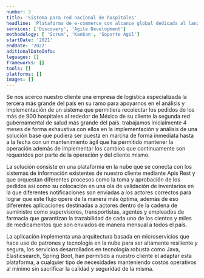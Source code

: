 ```yaml
---
number: 3
title: 'Sistema para red nacional de hospitales'
headline: 'Plataforma de e-commerce con alcance global dedicada al lanzamiento de una colección exclusiva, con mecanismos que aseguran su estabilidad previendo su alta demanda.'
services: ['Discovery', 'Agile Development']
methodology: [ 'Scrum', 'Kanban', 'Soporte Ágil']
startDate: '2021'
endDate: '2022'
aditionalDateInfo:
leguages: []
frameworks: []
tools: []
platforms: []
images: []
---
```


Se nos acerco nuestro cliente una empresa de logística especializada la tercera más grande del país en su ramo para apoyarnos en el análisis y implementación de un sistema que permitiera recolectar los pedidos de los más de 900 hospitales al rededor de México de su cliente la segunda red gubernamental de salud más grande del país. trabajamos inicialmente 4 meses de forma exhaustiva con ellos en la implementación y análisis de una solución base que pudiera ser puesta en marcha de forma inmediata hasta a la fecha con un mantenimiento ágil que ha permitido mantener la operación además de implementar los cambios que continuamente son requeridos por parte de la operación y del cliente mismo.

La solución consiste en una plataforma en la nube que se conecta con los sistemas de información existentes de nuestro cliente mediante Apis Rest y que orquestan diferentes procesos como la toma y aprobación de los pedidos así como su colocación en una ola de validación de inventarios en la que diferentes notificaciones son enviadas a los actores correctos para lograr que este flujo opere de la manera más óptima, además de eso diferentes aplicaciones destinadas a actores dentro de la cadena de suministro como supervisores, transportistas, agentes y empleados de farmacia que garantizan la trazabilidad de cada uno de los cientos y miles de medicamentos que son enviados de manera mensual a todos el país.

La aplicación implementa una arquitectura basada en microservicios que hace uso de patrones y tecnología en la nube para ser altamente resiliente y segura, los servicios desarrollados en tecnología robusta como Java, Elasticsearch, Spring Boot, han permitido a nuestro cliente el adaptar esta plataforma, a cualquier tipo de necesidades manteniendo costos operativos al minimo sin sacrificar la calidad y seguridad de la misma.